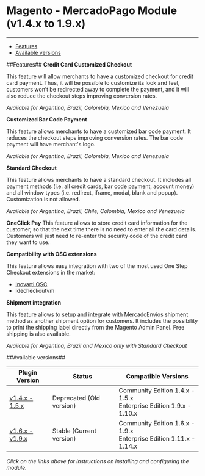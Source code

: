 # Magento - MercadoPago Module (v1.4.x to 1.9.x)
---

* [Features](#features)
* [Available versions](#available_versions)

<a name="features"></a>
##Features##
**Credit Card Customized Checkout**

This feature will allow merchants to have a customized checkout for credit card
payment. Thus, it will be possible to customize its look and feel, customers won’t be
redirected away to complete the payment, and it will also reduce the checkout steps
improving conversion rates.

*Available for Argentina, Brazil, Colombia, Mexico and Venezuela*

**Customized Bar Code Payment**

This feature allows merchants to have a customized bar code payment. It
reduces the checkout steps improving conversion rates. The bar code payment will
have merchant's logo.

*Available for Argentina, Brazil, Colombia, Mexico and Venezuela*

**Standard Checkout**

This feature allows merchants to have a standard checkout. It includes all
payment methods (i.e. all credit cards, bar code payment, account money) and all
window types (i.e. redirect, iframe, modal, blank and popup). Customization is not allowed.

*Available for Argentina, Brazil, Chile, Colombia, Mexico and Venezuela*

**OneClick Pay**
This feature allows to store credit card information for the customer, so that the next time there is no need to enter all the card details. Customers will just need to re-enter the security code of the credit card they want to use.

**Compatibility with OSC extensions**

This feature allows easy integration with two of the most used One Step Checkout extensions in the market:
* [Inovarti OSC](http://onestepcheckout.com.br)
* Idecheckoutvm

**Shipment integration**

This feature allows to setup and integrate with MercadoEnvios shipment method as another shipment option for customers. It includes the possibility to print the shipping label directly from the Magento Admin Panel. Free shipping is also available.

*Available for Argentina, Brazil and Mexico only with Standard Checkout*

<a name="available_versions"></a>
##Available versions##
<table>
  <thead>
    <tr>
      <th>Plugin Version</th>
      <th>Status</th>
      <th>Compatible Versions</th>
    </tr>
  <thead>
  <tbody>
    <tr>
      <td><a href="/1.4.x-1.5.x/">v1.4.x - 1.5.x</a></td>
      <td>Deprecated (Old version)</td>
      <td>Community Edition 1.4.x - 1.5.x<br />Enterprise Edition 1.9.x - 1.10.x</td>
    </tr>
    <tr>
      <td><a href="/1.6.x-1.9.x/">v1.6.x - v1.9.x</a></td>
      <td>Stable (Current version)</td>
      <td>Community Edition 1.6.x - 1.9.x<br />Enterprise Edition 1.11.x - 1.14.x</td>
    </tr>
  </tbody>
</table>

*Click on the links above for instructions on installing and configuring the module.*
